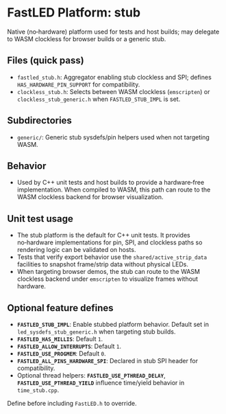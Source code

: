 # FastLED Platform: stub

Native (no‑hardware) platform used for tests and host builds; may delegate to WASM clockless for browser builds or a generic stub.

## Files (quick pass)
- `fastled_stub.h`: Aggregator enabling stub clockless and SPI; defines `HAS_HARDWARE_PIN_SUPPORT` for compatibility.
- `clockless_stub.h`: Selects between WASM clockless (`emscripten`) or `clockless_stub_generic.h` when `FASTLED_STUB_IMPL` is set.

## Subdirectories
- `generic/`: Generic stub sysdefs/pin helpers used when not targeting WASM.

## Behavior
- Used by C++ unit tests and host builds to provide a hardware‑free implementation. When compiled to WASM, this path can route to the WASM clockless backend for browser visualization.

## Unit test usage

- The stub platform is the default for C++ unit tests. It provides no‑hardware implementations for pin, SPI, and clockless paths so rendering logic can be validated on hosts.
- Tests that verify export behavior use the `shared/active_strip_data` facilities to snapshot frame/strip data without physical LEDs.
- When targeting browser demos, the stub can route to the WASM clockless backend under `emscripten` to visualize frames without hardware.

## Optional feature defines

- **`FASTLED_STUB_IMPL`**: Enable stubbed platform behavior. Default set in `led_sysdefs_stub_generic.h` when targeting stub builds.
- **`FASTLED_HAS_MILLIS`**: Default `1`.
- **`FASTLED_ALLOW_INTERRUPTS`**: Default `1`.
- **`FASTLED_USE_PROGMEM`**: Default `0`.
- **`FASTLED_ALL_PINS_HARDWARE_SPI`**: Declared in stub SPI header for compatibility.
- Optional thread helpers: **`FASTLED_USE_PTHREAD_DELAY`**, **`FASTLED_USE_PTHREAD_YIELD`** influence time/yield behavior in `time_stub.cpp`.

Define before including `FastLED.h` to override.
